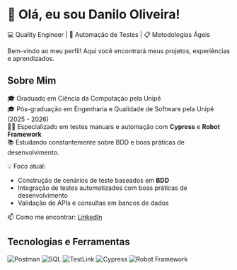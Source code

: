 # 👋 Olá, eu sou Danilo Oliveira!

💻 Quality Engineer | 🚀 Automação de Testes | 📋 Metodologias Ágeis

Bem-vindo ao meu perfil! Aqui você encontrará meus projetos, experiências e aprendizados.

## Sobre Mim
🎓 Graduado em Ciência da Computação pela Unipê  
🎓 Pós-graduação em Engenharia e Qualidade de Software pela Unipê (2025 - 2026)  
👨‍💻 Especializado em testes manuais e automação com **Cypress** e **Robot Framework**  
📚 Estudando constantemente sobre BDD e boas práticas de desenvolvimento.

💡 Foco atual:  
- Construção de cenários de teste baseados em **BDD**  
- Integração de testes automatizados com boas práticas de desenvolvimento  
- Validação de APIs e consultas em bancos de dados

📫 Como me encontrar: [LinkedIn](https://www.linkedin.com/in/danilo-oliveira22/)

## Tecnologias e Ferramentas
![Postman](https://img.shields.io/badge/-Postman-orange?logo=postman&logoColor=white&style=for-the-badge)
![SQL](https://img.shields.io/badge/-SQL-blue?logo=database&logoColor=white&style=for-the-badge)
![TestLink](https://img.shields.io/badge/-TestLink-green?logo=testlink&logoColor=white&style=for-the-badge)
![Cypress](https://img.shields.io/badge/-Cypress-gray?logo=cypress&logoColor=white&style=for-the-badge)
![Robot Framework](https://img.shields.io/badge/-Robot%20Framework-green?logo=robotframework&logoColor=white&style=for-the-badge)
